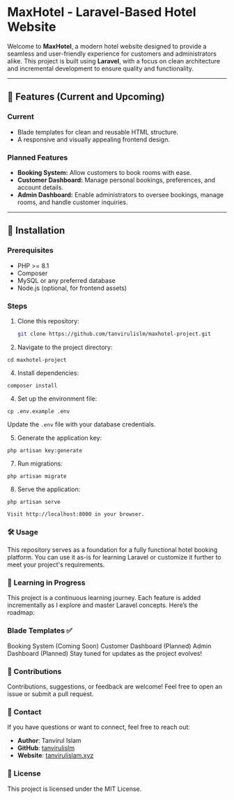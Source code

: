 # **MaxHotel - Laravel-Based Hotel Website**

Welcome to **MaxHotel**, a modern hotel website designed to provide a seamless and user-friendly experience for customers and administrators alike. This project is built using **Laravel**, with a focus on clean architecture and incremental development to ensure quality and functionality.

---

## **🌟 Features (Current and Upcoming)**

### **Current**
- Blade templates for clean and reusable HTML structure.
- A responsive and visually appealing frontend design.

### **Planned Features**
- **Booking System:** Allow customers to book rooms with ease.
- **Customer Dashboard:** Manage personal bookings, preferences, and account details.
- **Admin Dashboard:** Enable administrators to oversee bookings, manage rooms, and handle customer inquiries.

---

## **🚀 Installation**

### **Prerequisites**
- PHP >= 8.1
- Composer
- MySQL or any preferred database
- Node.js (optional, for frontend assets)

### **Steps**
1. Clone this repository:
   ```bash
   git clone https://github.com/tanvirulislm/maxhotel-project.git

2. Navigate to the project directory:
```
cd maxhotel-project
```

4. Install dependencies:

```
composer install
 ```

4. Set up the environment file:
```
cp .env.example .env
```

Update the `.env` file with your database credentials.

5. Generate the application key:
```
php artisan key:generate
```

7. Run migrations:
```
php artisan migrate
```

8. Serve the application:
```
php artisan serve
```

```
Visit http://localhost:8000 in your browser.
```

### **🛠️ Usage**
This repository serves as a foundation for a fully functional hotel booking platform. You can use it as-is for learning Laravel or customize it further to meet your project's requirements.

### **📖 Learning in Progress**
This project is a continuous learning journey. Each feature is added incrementally as I explore and master Laravel concepts. Here’s the roadmap:

### **Blade Templates ✅**
Booking System (Coming Soon)
Customer Dashboard (Planned)
Admin Dashboard (Planned)
Stay tuned for updates as the project evolves!

### **🤝 Contributions**
Contributions, suggestions, or feedback are welcome! Feel free to open an issue or submit a pull request.

### **📧 Contact**
If you have questions or want to connect, feel free to reach out:

- **Author**: Tanvirul Islam  
- **GitHub**: [tanvirulislm](https://github.com/tanvirulislm)  
- **Website**: [tanvirulislam.xyz](https://tanvirulislam.xyz)

### **📜 License**
This project is licensed under the MIT License.




